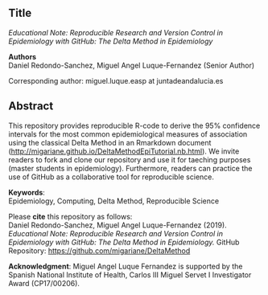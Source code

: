 ## Title
*Educational Note: Reproducible Research and Version Control in Epidemiology with GitHub: The Delta Method in Epidemiology*     

**Authors**  
Daniel Redondo-Sanchez, Miguel Angel Luque-Fernandez (Senior Author)     
  
Corresponding author: miguel.luque.easp at juntadeandalucia.es  

## Abstract  
This repository provides reproducible R-code to derive the 95% confidence intervals for the most common epidemiological measures of association using the classical Delta Method in an Rmarkdown document (http://migariane.github.io/DeltaMethodEpiTutorial.nb.html). We invite readers to fork and clone our repository and use it for taeching purposes (master students in epidemiology). Furthermore, readers can practice the use of GitHub as a collaborative tool for reproducible science.  

**Keywords**:  
Epidemiology, Computing, Delta Method, Reproducible Science  

Please **cite** this repository as follows:    
Daniel Redondo-Sanchez, Miguel Angel Luque-Fernandez (2019). *Educational Note: Reproducible Research and Version Control in Epidemiology with GitHub: The Delta Method in Epidemiology.* GitHub Repository: https://github.com/migariane/DeltaMethod  

**Acknowledgment**: 
Miguel Angel Luque Fernandez is supported by the Spanish National Institute of Health, Carlos III Miguel Servet I Investigator Award (CP17/00206). 
